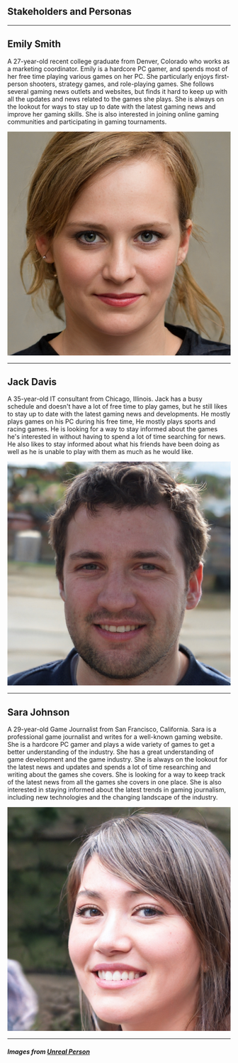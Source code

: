 ## Stakeholders and Personas

---
## Emily Smith
A 27-year-old recent college graduate from Denver, Colorado who works as a marketing coordinator. Emily is a hardcore PC gamer, and spends most of her free time playing various games on her PC. She particularly enjoys first-person shooters, strategy games, and role-playing games. She follows several gaming news outlets and websites, but finds it hard to keep up with all the updates and news related to the games she plays. She is always on the lookout for ways to stay up to date with the latest gaming news and improve her gaming skills. She is also interested in joining online gaming communities and participating in gaming tournaments.

![text](./Persona%20Pictures/EmilySmith.jpg)

---

## Jack Davis
A 35-year-old IT consultant from Chicago, Illinois. Jack has a busy schedule and doesn't have a lot of free time to play games, but he still likes to stay up to date with the latest gaming news and developments. He mostly plays games on his PC during his free time, He mostly plays sports and racing games. He is looking for a way to stay informed about the games he's interested in without having to spend a lot of time searching for news. He also likes to stay informed about what his friends have been doing as well as he is unable to play with them as much as he would like. 

![text](./Persona%20Pictures/JackDavis.jpg)

---
## Sara Johnson
A 29-year-old Game Journalist from San Francisco, California. Sara is a professional game journalist and writes for a well-known gaming website. She is a hardcore PC gamer and plays a wide variety of games to get a better understanding of the industry. She has a great understanding of game development and the game industry. She is always on the lookout for the latest news and updates and spends a lot of time researching and writing about the games she covers. She is looking for a way to keep track of the latest news from all the games she covers in one place. She is also interested in staying informed about the latest trends in gaming journalism, including new technologies and the changing landscape of the industry.

![text](./Persona%20Pictures/SaraJohnson.jpg)

---
##### Images from [Unreal Person](https://www.unrealperson.com/)